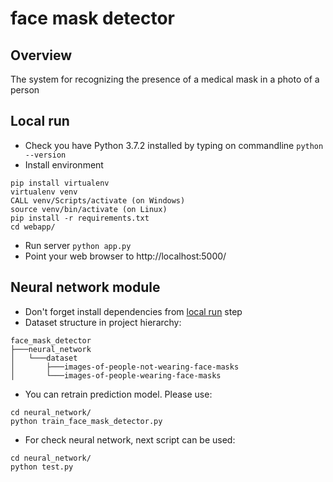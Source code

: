 # face mask detector

## Overview
The system for recognizing the presence 
of a medical mask in a photo of a person

## Local run
* Check you have Python 3.7.2 installed by typing on commandline `python --version`
* Install environment
```
pip install virtualenv
virtualenv venv
CALL venv/Scripts/activate (on Windows)
source venv/bin/activate (on Linux)
pip install -r requirements.txt
cd webapp/
```
* Run server `python app.py`
* Point your web browser to http://localhost:5000/

## Neural network module
* Don't forget install dependencies from [local run](#local-run)
step
* Dataset structure in project hierarchy:
```
face_mask_detector
├───neural_network
│   └───dataset
│       ├───images-of-people-not-wearing-face-masks
│       └───images-of-people-wearing-face-masks
```
* You can retrain prediction model. Please use:
```
cd neural_network/
python train_face_mask_detector.py
```
* For check neural network, next script can be used:
```
cd neural_network/
python test.py
```

